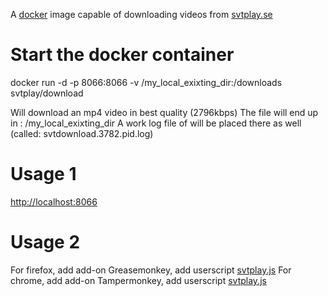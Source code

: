 A [docker](https://hub.docker.com/r/svtplay/download/) image capable of downloading videos from [svtplay.se](http://svtplay.se)

# Start the docker container

docker run -d  -p 8066:8066 -v /my_local_exixting_dir:/downloads svtplay/download

Will download an mp4 video in best quality (2796kbps)
The file will end up in : /my_local_exixting_dir
A work log file of will be placed there as well (called: svtdownload.3782.pid.log)

# Usage 1

[http://localhost:8066](http://localhost:8066)

# Usage 2

For firefox, add add-on Greasemonkey, add userscript [svtplay.js](https://github.com/Svtplay/download/blob/master/svtplay.js) 
For chrome, add add-on Tampermonkey, add userscript [svtplay.js](https://github.com/Svtplay/download/blob/master/svtplay.js)

